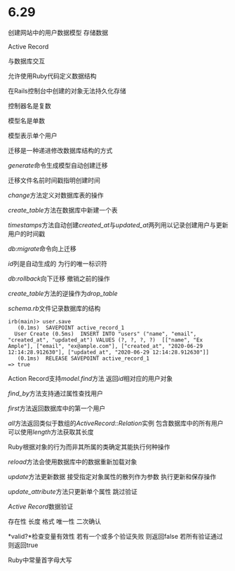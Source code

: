 # 6.29

创建网站中的用户数据模型 存储数据



Active Record

与数据库交互

允许使用Ruby代码定义数据结构



在Rails控制台中创建的对象无法持久化存储



控制器名是复数

模型名是单数

模型表示单个用户



迁移是一种递进修改数据库结构的方式

*generate*命令生成模型自动创建迁移

迁移文件名前时间戳指明创建时间



*change*方法定义对数据库表的操作

*create_table*方法在数据库中新建一个表

*timestamps*方法自动创建*created_at*与*updated_at*两列用以记录创建用户与更新用户的时间戳



*db:migrate*命令向上迁移



*id*列是自动生成的 为行的唯一标识符



*db:rollback*向下迁移 撤销之前的操作



*create_table*方法的逆操作为*drop_table*



*schema.rb*文件记录数据库的结构



```irb
irb(main)> user.save
   (0.1ms)  SAVEPOINT active_record_1
  User Create (0.5ms)  INSERT INTO "users" ("name", "email", "created_at", "updated_at") VALUES (?, ?, ?, ?)  [["name", "Ex Ample"], ["email", "ex@ample.com"], ["created_at", "2020-06-29 12:14:28.912630"], ["updated_at", "2020-06-29 12:14:28.912630"]]
   (0.1ms)  RELEASE SAVEPOINT active_record_1
=> true
```



Action Record支持*model.find*方法 返回*id*相对应的用户对象

*find_by*方法支持通过属性查找用户

*first*方法返回数据库中的第一个用户

*all*方法返回类似于数组的*ActiveRecord::Relation*实例 包含数据库中的所有用户 可以使用*length*方法获取其长度



Ruby根据对象的行为而非其所属的类确定其能执行何种操作



*reload*方法会使用数据库中的数据重新加载对象

*update*方法更新数据 接受指定对象属性的散列作为参数 执行更新和保存操作

*update_attribute*方法只更新单个属性 跳过验证



*Active Record*数据验证

存在性 长度 格式 唯一性 二次确认



*valid?*检查变量有效性 若有一个或多个验证失败 则返回false 若所有验证通过 则返回true



Ruby中常量首字母大写